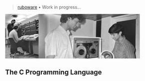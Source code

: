 > [ruboware](/)
> &bull; Work in progress...

![banner](photos/banner.png)

## The C Programming Language
